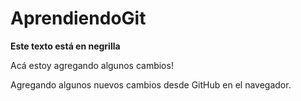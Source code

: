 # AprendiendoGit
**Este texto está en negrilla**


Acá estoy agregando algunos cambios!


Agregando algunos nuevos cambios desde GitHub en el navegador.
